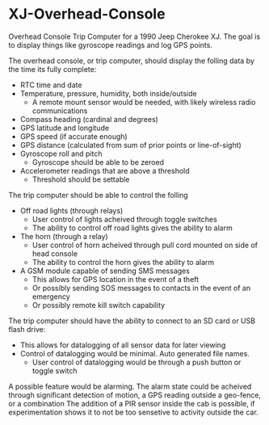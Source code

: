 # XJ-Overhead-Console
Overhead Console Trip Computer for a 1990 Jeep Cherokee XJ. The goal is to display things like gyroscope readings and log GPS points.

The overhead console, or trip computer, should display the folling data by the time its fully complete:
- RTC time and date
- Temperature, pressure, humidity, both inside/outside
  - A remote mount sensor would be needed, with likely wireless radio communications
- Compass heading (cardinal and degrees)
- GPS latitude and longitude
- GPS speed (if accurate enough)
- GPS distance (calculated from sum of prior points or line-of-sight)
- Gyroscope roll and pitch
  - Gyroscope should be able to be zeroed
- Accelerometer readings that are above a threshold
  - Threshold should be settable


The trip computer should be able to control the folling
- Off road lights (through relays)
  - User control of lights acheived through toggle switches
  - The ability to control off road lights gives the ability to alarm
- The horn (through a relay)
  - User control of horn acheived through pull cord mounted on side of head console
  - The ability to control the horn gives the ability to alarm
- A GSM module capable of sending SMS messages
  - This allows for GPS location in the event of a theft
  - Or possibly sending SOS messages to contacts in the event of an emergency
  - Or possibly remote kill switch capability

The trip computer should have the ability to connect to an SD card or USB flash drive:
- This allows for datalogging of all sensor data for later viewing
- Control of datalogging would be minimal. Auto generated file names.
  - User control of datalogging would be through a push button or toggle switch

A possible feature would be alarming. The alarm state could be acheived
through significant detection of motion, a GPS reading outside a geo-fence, or a combination
The addition of a PIR sensor inside the cab is possible, if experimentation shows it to not be too sensetive to activity outside the car.
